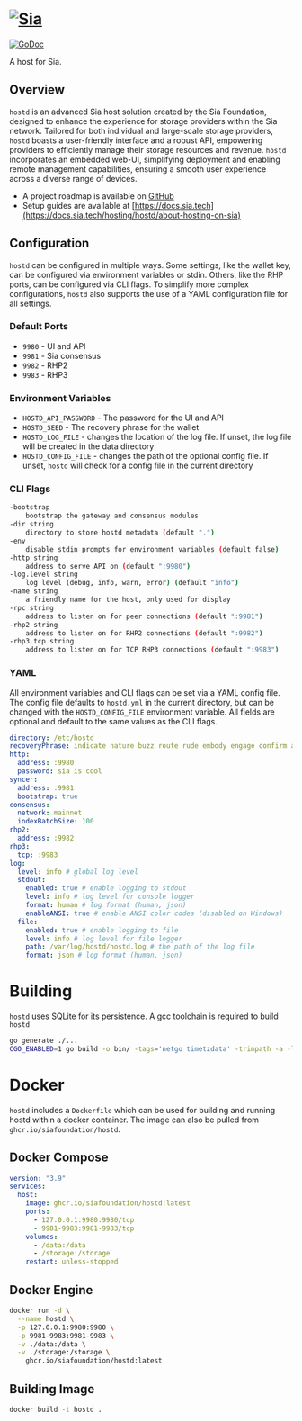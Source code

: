 # [![Sia](https://sia.tech/assets/banners/sia-banner-expanded-hostd.png)](http://sia.tech)

[![GoDoc](https://godoc.org/go.sia.tech/hostd?status.svg)](https://godoc.org/go.sia.tech/hostd)

A host for Sia.

## Overview

`hostd` is an advanced Sia host solution created by the Sia Foundation, designed
to enhance the experience for storage providers within the Sia network. Tailored
for both individual and large-scale storage providers, `hostd` boasts a
user-friendly interface and a robust API, empowering providers to efficiently
manage their storage resources and revenue. `hostd` incorporates an embedded
web-UI, simplifying deployment and enabling remote management capabilities,
ensuring a smooth user experience across a diverse range of devices.

- A project roadmap is available on [GitHub](https://github.com/orgs/SiaFoundation/projects/3)
- Setup guides are available at [https://docs.sia.tech](https://docs.sia.tech/hosting/hostd/about-hosting-on-sia)

## Configuration

`hostd` can be configured in multiple ways. Some settings, like the wallet key,
can be configured via environment variables or stdin. Others, like the RHP
ports, can be configured via CLI flags. To simplify more complex configurations,
`hostd` also supports the use of a YAML configuration file for all settings.

### Default Ports
+ `9980` - UI and API
+ `9981` - Sia consensus
+ `9982` - RHP2
+ `9983` - RHP3

### Environment Variables
+ `HOSTD_API_PASSWORD` - The password for the UI and API
+ `HOSTD_SEED` - The recovery phrase for the wallet
+ `HOSTD_LOG_FILE` - changes the location of the log file. If unset, the
  log file will be created in the data directory
+ `HOSTD_CONFIG_FILE` - changes the path of the optional config file. If unset,
  `hostd` will check for a config file in the current directory


### CLI Flags
```sh
-bootstrap
	bootstrap the gateway and consensus modules
-dir string
	directory to store hostd metadata (default ".")
-env
	disable stdin prompts for environment variables (default false)
-http string
	address to serve API on (default ":9980")
-log.level string
	log level (debug, info, warn, error) (default "info")
-name string
	a friendly name for the host, only used for display
-rpc string
	address to listen on for peer connections (default ":9981")
-rhp2 string
	address to listen on for RHP2 connections (default ":9982")
-rhp3.tcp string
	address to listen on for TCP RHP3 connections (default ":9983")
```

### YAML
All environment variables and CLI flags can be set via a YAML config file. The
config file defaults to `hostd.yml` in the current directory, but can be changed
with the `HOSTD_CONFIG_FILE` environment variable. All fields are optional and
default to the same values as the CLI flags.

```yaml
directory: /etc/hostd
recoveryPhrase: indicate nature buzz route rude embody engage confirm aspect potato weapon bid
http:
  address: :9980
  password: sia is cool
syncer:
  address: :9981
  bootstrap: true
consensus:
  network: mainnet
  indexBatchSize: 100
rhp2:
  address: :9982
rhp3:
  tcp: :9983
log:
  level: info # global log level
  stdout:
    enabled: true # enable logging to stdout
    level: info # log level for console logger
    format: human # log format (human, json)
    enableANSI: true # enable ANSI color codes (disabled on Windows)
  file:
    enabled: true # enable logging to file
    level: info # log level for file logger
    path: /var/log/hostd/hostd.log # the path of the log file
    format: json # log format (human, json)
```

# Building

`hostd` uses SQLite for its persistence. A gcc toolchain is required to build `hostd`

```sh
go generate ./...
CGO_ENABLED=1 go build -o bin/ -tags='netgo timetzdata' -trimpath -a -ldflags '-s -w'  ./cmd/hostd
```

# Docker

`hostd` includes a `Dockerfile` which can be used for building and running
hostd within a docker container. The image can also be pulled from `ghcr.io/siafoundation/hostd`.

## Docker Compose

```yml
version: "3.9"
services:
  host:
    image: ghcr.io/siafoundation/hostd:latest
    ports:
      - 127.0.0.1:9980:9980/tcp
      - 9981-9983:9981-9983/tcp
    volumes:
      - /data:/data
      - /storage:/storage
    restart: unless-stopped
```

## Docker Engine

```sh
docker run -d \
  --name hostd \
  -p 127.0.0.1:9980:9980 \
  -p 9981-9983:9981-9983 \
  -v ./data:/data \
  -v ./storage:/storage \
    ghcr.io/siafoundation/hostd:latest
```

## Building Image

```sh
docker build -t hostd .
```
